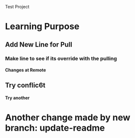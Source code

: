 <head>Test Project</head>
<body>
  <h1>Learning Purpose</h1>
  <h2>Add New Line for Pull</h2>
  <h3>Make line to see if its override with the pulling</h3>
  <h4>Changes at Remote</h4>
  <h2>Try conflic6t</h2>
  <h4>Try another</h4>
  <h1>Another change made by new branch: update-readme</h1>
</body>
